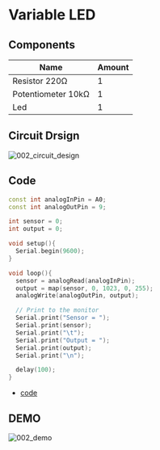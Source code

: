 # Variable LED

## Components
|Name|Amount|
|-|-|
|Resistor 220Ω|1|
|Potentiometer 10kΩ|1|
|Led|1|

## Circuit Drsign
![002_circuit_design]()

## Code
```C++
const int analogInPin = A0;
const int analogOutPin = 9;

int sensor = 0;
int output = 0;

void setup(){
  Serial.begin(9600);
}

void loop(){
  sensor = analogRead(analogInPin);
  output = map(sensor, 0, 1023, 0, 255);
  analogWrite(analogOutPin, output);

  // Print to the monitor
  Serial.print("Sensor = ");
  Serial.print(sensor);
  Serial.print("\t");
  Serial.print("Output = ");
  Serial.print(output);
  Serial.print("\n");

  delay(100);
}

```
* [code](002.ino)

## DEMO
![002_demo]()
